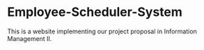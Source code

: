 # Employee-Scheduler-System
This is a website implementing our project proposal in Information Management II.

